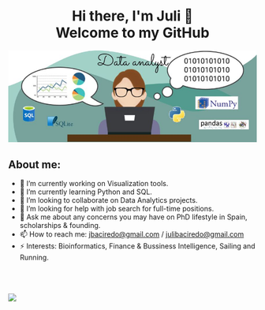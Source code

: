 <div align="center">
<h1 align="center"> Hi there, I'm Juli 👋 <br> Welcome to my GitHub
 </h1>
</div>
<img src="data_analyst.jpg"> 

## About me:

- 🔭 I’m currently working on Visualization tools.
- 🌱 I’m currently learning Python and SQL.
- 👯 I’m looking to collaborate on Data Analytics projects.
- 🤔 I’m looking for help with job search for full-time positions.
- 💬 Ask me about any concerns you may have on PhD lifestyle in Spain, scholarships & founding.
- 📫 How to reach me: jbaciredo@gmail.com / julibaciredo@gmail.com
- ⚡ Interests: Bioinformatics, Finance & Bussiness Intelligence, Sailing and Running.
<br>
<br>
<br>
<img src="https://github.com/jbaciredo/2Dplot_fluorescence/image.repo.jpg">
